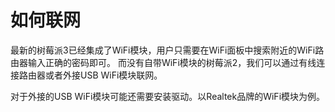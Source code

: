 # 如何联网

最新的树莓派3已经集成了WiFi模块，用户只需要在WiFi面板中搜索附近的WiFi路由器输入正确的密码即可。
而没有自带WiFi模块的树莓派2，我们可以通过有线连接路由器或者外接USB WiFi模块联网。

对于外接的USB WiFi模块可能还需要安装驱动。以Realtek品牌的WiFi模块为例。